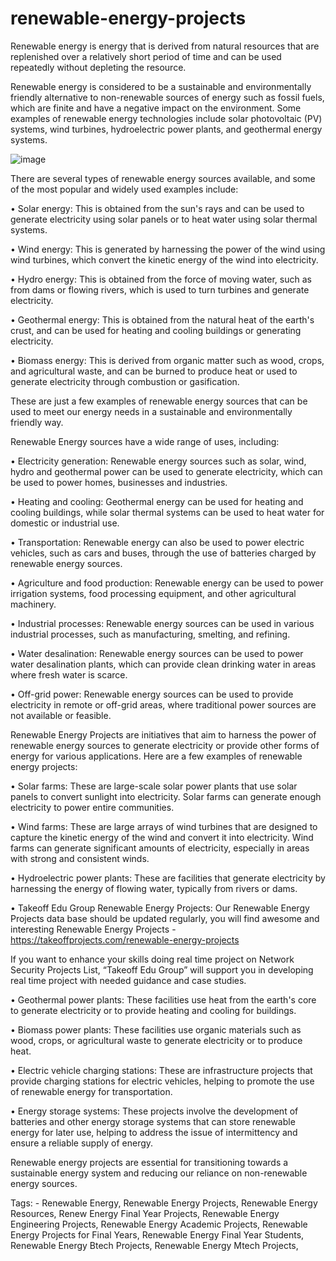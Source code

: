 # renewable-energy-projects
Renewable energy is energy that is derived from natural resources that are replenished over a relatively short period of time and can be used repeatedly without depleting the resource. 

Renewable energy is considered to be a sustainable and environmentally friendly alternative to non-renewable sources of energy such as fossil fuels, which are finite and have a negative impact on the environment. Some examples of renewable energy technologies include solar photovoltaic (PV) systems, wind turbines, hydroelectric power plants, and geothermal energy systems.

![image](https://user-images.githubusercontent.com/122364815/225886962-22253e2a-9265-4db1-ba05-7204b5f0080b.png)


There are several types of renewable energy sources available, and some of the most popular and widely used examples include:

•	Solar energy: This is obtained from the sun's rays and can be used to generate electricity using solar panels or to heat water using solar thermal systems.

•	Wind energy: This is generated by harnessing the power of the wind using wind turbines, which convert the kinetic energy of the wind into electricity.

•	Hydro energy: This is obtained from the force of moving water, such as from dams or flowing rivers, which is used to turn turbines and generate electricity.

•	Geothermal energy: This is obtained from the natural heat of the earth's crust, and can be used for heating and cooling buildings or generating electricity.

•	Biomass energy: This is derived from organic matter such as wood, crops, and agricultural waste, and can be burned to produce heat or used to generate electricity through combustion or gasification.



These are just a few examples of renewable energy sources that can be used to meet our energy needs in a sustainable and environmentally friendly way.


Renewable Energy sources have a wide range of uses, including:

•	Electricity generation: Renewable energy sources such as solar, wind, hydro and geothermal power can be used to generate electricity, which can be used to power homes, businesses and industries.

•	Heating and cooling: Geothermal energy can be used for heating and cooling buildings, while solar thermal systems can be used to heat water for domestic or industrial use.

•	Transportation: Renewable energy can also be used to power electric vehicles, such as cars and buses, through the use of batteries charged by renewable energy sources.

•	Agriculture and food production: Renewable energy can be used to power irrigation systems, food processing equipment, and other agricultural machinery.

•	Industrial processes: Renewable energy sources can be used in various industrial processes, such as manufacturing, smelting, and refining.

•	Water desalination: Renewable energy sources can be used to power water desalination plants, which can provide clean drinking water in areas where fresh water is scarce.

•	Off-grid power: Renewable energy sources can be used to provide electricity in remote or off-grid areas, where traditional power sources are not available or feasible.


Renewable Energy Projects are initiatives that aim to harness the power of renewable energy sources to generate electricity or provide other forms of energy for various applications. Here are a few examples of renewable energy projects:

•	Solar farms: These are large-scale solar power plants that use solar panels to convert sunlight into electricity. Solar farms can generate enough electricity to power entire communities.

•	Wind farms: These are large arrays of wind turbines that are designed to capture the kinetic energy of the wind and convert it into electricity. Wind farms can generate significant amounts of electricity, especially in areas with strong and consistent winds.

•	Hydroelectric power plants: These are facilities that generate electricity by harnessing the energy of flowing water, typically from rivers or dams.

•	Takeoff Edu Group Renewable Energy Projects: Our Renewable Energy Projects data base should be updated regularly, you will find awesome and interesting Renewable Energy Projects - https://takeoffprojects.com/renewable-energy-projects
	
If you want to enhance your skills doing real time project on Network Security Projects List, “Takeoff Edu Group” will support you in developing real time project with needed guidance and case studies. 

•	Geothermal power plants: These facilities use heat from the earth's core to generate electricity or to provide heating and cooling for buildings.

•	Biomass power plants: These facilities use organic materials such as wood, crops, or agricultural waste to generate electricity or to produce heat.

•	Electric vehicle charging stations: These are infrastructure projects that provide charging stations for electric vehicles, helping to promote the use of renewable energy for transportation.

•	Energy storage systems: These projects involve the development of batteries and other energy storage systems that can store renewable energy for later use, helping to address the issue of intermittency and ensure a reliable supply of energy.


Renewable energy projects are essential for transitioning towards a sustainable energy system and reducing our reliance on non-renewable energy sources.


Tags: - Renewable Energy, Renewable Energy Projects, Renewable Energy Resources, Renew Energy Final Year Projects, Renewable Energy Engineering Projects, Renewable Energy Academic Projects, Renewable Energy Projects for Final Years, Renewable Energy Final Year Students, Renewable Energy Btech Projects, Renewable Energy Mtech Projects,

